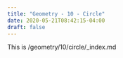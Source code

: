 ```yaml
---
title: "Geometry - 10 - Circle"
date: 2020-05-21T08:42:15-04:00
draft: false
---
```

This is /geometry/10/circle/_index.md
